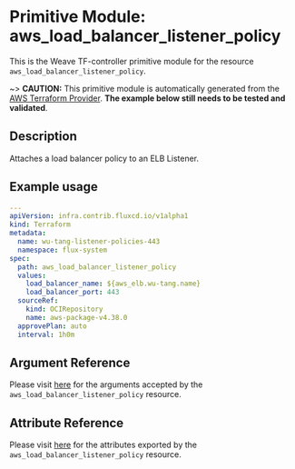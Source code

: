 
# Primitive Module: aws_load_balancer_listener_policy

This is the Weave TF-controller primitive module for the resource `aws_load_balancer_listener_policy`.

~> **CAUTION:** This primitive module is automatically generated from the [AWS Terraform Provider](https://registry.terraform.io/providers/hashicorp/aws/latest/docs/resources/load_balancer_listener_policy). **The example below still needs to be tested and validated**.

## Description

Attaches a load balancer policy to an ELB Listener.

## Example usage

```yaml
---
apiVersion: infra.contrib.fluxcd.io/v1alpha1
kind: Terraform
metadata:
  name: wu-tang-listener-policies-443
  namespace: flux-system
spec:
  path: aws_load_balancer_listener_policy
  values:
    load_balancer_name: ${aws_elb.wu-tang.name}
    load_balancer_port: 443
  sourceRef:
    kind: OCIRepository
    name: aws-package-v4.38.0
  approvePlan: auto
  interval: 1h0m
```

## Argument Reference

Please visit [here](https://registry.terraform.io/providers/hashicorp/aws/latest/docs/resources/load_balancer_listener_policy#argument-reference) for the arguments accepted by the `aws_load_balancer_listener_policy` resource.

## Attribute Reference

Please visit [here](https://registry.terraform.io/providers/hashicorp/aws/latest/docs/resources/load_balancer_listener_policy#attributes-reference) for the attributes exported by the `aws_load_balancer_listener_policy` resource.
